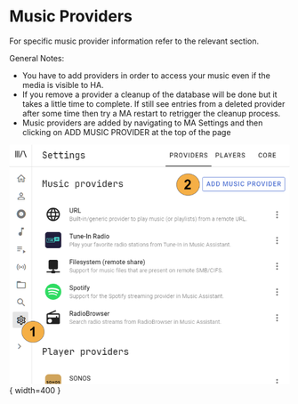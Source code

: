 # Music Providers

For specific music provider information refer to the relevant section.

General Notes:

- You have to add providers in order to access your music even if the media is visible to HA.
- If you remove a provider a cleanup of the database will be done but it takes a little time to complete. If still see entries from a deleted provider after some time then try a MA restart to retrigger the cleanup process.
- Music providers are added by navigating to MA Settings and then clicking on ADD MUSIC PROVIDER at the top of the page

![image](../assets/screenshots/add-music-provider.png){ width=400  }
